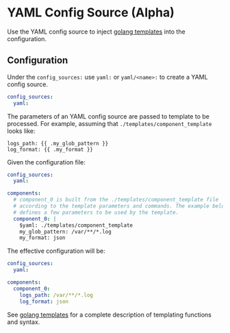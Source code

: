 # YAML Config Source (Alpha)

Use the YAML config source to inject [golang templates](https://pkg.go.dev/text/template)
into the configuration.

## Configuration

Under the `config_sources:` use `yaml:` or `yaml/<name>:` to create a
YAML config source.

```yaml
config_sources:
  yaml:
```

The parameters of an YAML config source are passed to template to be processed.
For example, assuming that `./templates/component_template` looks like:

```terminal
logs_path: {{ .my_glob_pattern }}
log_format: {{ .my_format }}
```

Given the configuration file:

```yaml
config_sources:
  yaml:

components:
  # component_0 is built from the ./templates/component_template file
  # according to the template parameters and commands. The example below
  # defines a few parameters to be used by the template.
  component_0: |
    $yaml: ./templates/component_template
    my_glob_pattern: /var/**/*.log
    my_format: json
```

The effective configuration will be:

```yaml
config_sources:
  yaml:

components:
  component_0:
    logs_path: /var/**/*.log
    log_format: json 
```

See [golang templates](https://pkg.go.dev/text/template)
for a complete description of templating functions and syntax.
